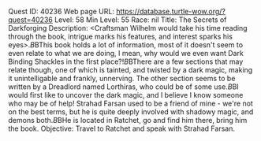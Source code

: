Quest ID: 40236
Web page URL: https://database.turtle-wow.org/?quest=40236
Level: 58
Min Level: 55
Race: nil
Title: The Secrets of Darkforging
Description: <Craftsman Wilhelm would take his time reading through the book, intrigue marks his features, and interest sparks his eyes>.$B$BThis book holds a lot of information, most of it doesn't seem to even relate to what we are doing, I mean, why would we even want Dark Binding Shackles in the first place?!$B$BThere are a few sections that may relate though, one of which is tainted, and twisted by a dark magic, making it unintelligable and frankly, unnerving. The other section seems to be written by a Dreadlord named Lorthiras, who could be of some use.$B$BI would first like to uncover the dark magic, and I believe I know someone who may be of help! Strahad Farsan used to be a friend of mine - we're not on the best terms, but he is quite deeply involved with shadowy magic, and demons both.$B$BHe is located in Ratchet, go and find him there, bring him the book.
Objective: Travel to Ratchet and speak with Strahad Farsan.
